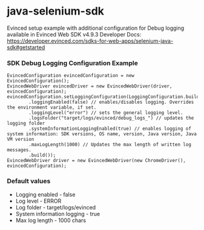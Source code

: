 # java-selenium-sdk

Evinced setup example with additional configuration for Debug logging available in Evinced Web SDK v4.9.3
Developer Docs: https://developer.evinced.com/sdks-for-web-apps/selenium-java-sdk#getstarted

### SDK Debug Logging Configuration Example
```
EvincedConfiguration evincedConfiguration = new EvincedConfiguration();
EvincedWebDriver evincedDriver = new EvincedWebDriver(driver, evincedConfiguration);
evincedConfiguration.setLoggingConfiguration(LoggingConfiguration.builder()
        .loggingEnabled(false) // enables/disables logging. Overrides the environment variable, if set.
        .loggingLevel("error") // sets the general logging level.
        .logsFolder("target/logs/evinced/debug_logs_") // updates the logging folder
        .systemInformationLoggingEnabled(true) // enables logging of system information: SDK versions, OS name, version, Java version, Java VM version
        .maxLogLength(1000) // Updates the max length of written log messages.
        .build()); 
EvincedWebDriver driver = new EvincedWebDriver(new ChromeDriver(), evincedConfiguration);
```
### Default values
* Logging enabled - false
* Log level - ERROR
* Log folder - target/logs/evinced
* System information logging - true 
* Max log length - 1000 chars



